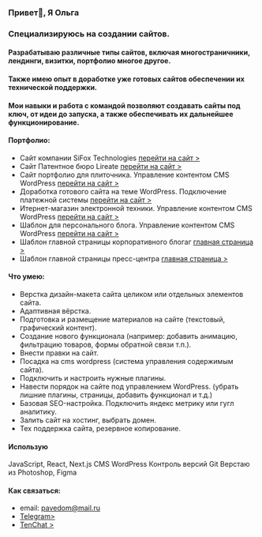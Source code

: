 ### Привет👋, Я Ольга

### Специализируюсь на создании сайтов. 
####  Разрабатываю различные типы сайтов, включая многостраничники, лендинги, визитки, портфолио многое другое.
####  Также имею опыт в доработке уже готовых сайтов обеспечении их технической поддержки.
####  Мои навыки и работа с командой позволяют создавать сайты под ключ, от идеи до запуска, а также обеспечивать их дальнейшее функционирование.
#### Портфолио:
- Сайт компании SiFox Technologies  [перейти на сайт >](https://www.sifoxtech.com/)
- Сайт Патентное бюро Lireate [перейти на сайт >](https://reg-evm.ru/)
- Сайт портфолио для плиточника. Управление контентом CMS WordPress [перейти на сайт >](https://pavel.evdokimov.xyz/)
- Доработка готового сайта на теме WordPress. Подключение платежной системы  [перейти на сайт >](https://khachkar.com/)
- Итернет-магазин электронной техники. Управление контентом CMS WordPress [перейти на сайт >](https://electronicashop.ru/)
- Шаблон для персонального блога. Управление контентом CMS WordPress [перейти на сайт >](https://ci00274.tmweb.ru/)
- Шаблон главной страницы корпоративного блогаг [главная страница >](https://olga-evdokimova.github.io/blog-Corporate/)
- Шаблон главной страницы пресс-центра [главная страница >](https://olga-evdokimova.github.io/blog-Press/)

#### Что умею:
- Верстка дизайн-макета сайта целиком или отдельных элементов сайта.
- Адаптивная вёрстка.
- Подготовка и размещение материалов на сайте (текстовый, графический контент).
- Создание нового функционала (например: добавить анимацию, фильтрацию товаров, формы обратной связи т.п.).
- Внести правки на сайт.
- Посадка на cms wordpress (система управления содержимым сайта).
- Подключить и настроить нужные плагины.
- Навести порядок на сайте под управлением WordPress. (убрать лишние плагины, страницы, добавить функционал и т.д.)
- Базовая SEO-настройка. Подключить яндекс метрику или гугл аналитику.
- Залить сайт на хостинг, выбрать домен.
- Тех поддержка сайта, резервное копирование. 

#### Использую 
JavaScript, React, Next.js
CMS WordPress
Контроль версий Git
Верстаю из Photoshop, Figma
#### Как связаться:
- email: pavedom@mail.ru
- [Telegram>](https://t.me/olga_evdokimova13)
- [TenChat >](https://tenchat.ru/olga_evdokimova)


